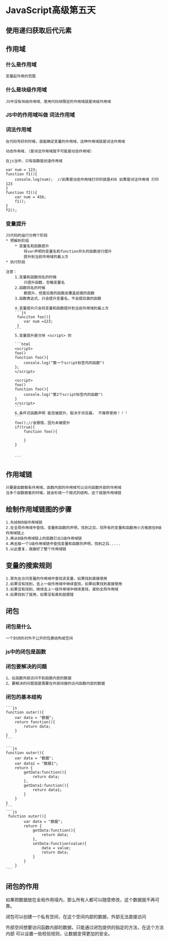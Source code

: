 
# JavaScript高级第五天
## 使用递归获取后代元素
## 作用域
### 什么是作用域
    变量起作用的范围
### 什么是块级作用域
    JS中没有块级作用域，使用代码块限定的作用域就是块级作用域
### JS中的作用域叫做 词法作用域

### 词法作用域
    在代码写好的时候，就能确定变量的作用域，这种作用域就是词法作用域

    动态作用域.（是词法作用域就不可能是动态作用域）

    在js当中，只有函数能创造作用域

    var num = 123;
    function f1(){
        console.log(num);  //如果是动态作用域打印的就是456 如果是词法作用域 打印123
    }
    function f2(){
        var num = 456;
        f1();
    }
    f2();

### 变量提升
    JS代码的运行分两个阶段
    * 预解析阶段
        * 变量名和函数提升
            将var声明的变量名和function开头的函数进行提升
            提升到当前作用域的最上方
    * 执行阶段

    注意：
        1.变量和函数同名的时候
            只提升函数，忽略变量名
        2.函数同名的时候
            都提升，但是后面的函数会覆盖前面的函数
        3.函数表达式，只会提升变量名，不会提后面的函数

        4.变量提升只会将变量和函数提升到当前作用域的最上方
        ```js
         funciton foo(){
            var num =123;
         }
        ```
        5.变量提升是分块 <script> 的

        ```html
        <script>
        foo()
        function foo(){
            console.log("第一个script标签内的函数")
        };
        </script>

        <script>
        foo()
        function foo(){
            console.log("第2个script标签内的函数")
        }
        </script>
        ```
        6.条件式函数声明 能否被提升，取决于浏览器， 不推荐使用！！！
        ```
        foo();//会报错，因为未被提升
        if(true){
            function foo(){

            }
        }


        ```
## 作用域链
    只要是函数都有作用域，函数内部的作用域可以访问函数外部的作用域
    当多个函数嵌套的时候，就会形成一个链式的结构，这个就是作用域链

## 绘制作用域链图的步骤
    1.先绘制0级作用域链
    2.在全局作用域中查找，变量和函数的声明，找到之后，将所有的变量和函数用小方格放在0级作用域链上
    3.再从0级作用域链上的函数引出1级作用域链
    4.再去每一个1级作用域链中查找变量和函数的声明，找到之后.....
    5.以此重复，就画好了整个作用域链

## 变量的搜索规则
    1.首先在访问变量的作用域中查找该变量，如果找到直接使用
    2.如果没有找到，去上一级作用域中继续查找，如果如果找到直接使用
    3.如果没有找到，继续去上一级作用域中继续查找，直到全局作用域
    4.如果找到了就用，如果没有直到就报错

## 闭包
### 闭包是什么
    一个封闭的对外不公开的包裹结构或空间
### js中的闭包是函数

### 闭包要解决的问题
    1、在函数外部访问不到函数内部的数据
    2、要解决的问题就是需要在外部间接的访问函数内部的数据

### 闭包的基本结构
    ```js
    function outer(){
        var data = "数据";
        return function(){
            return data;
        }
    }
    ```

    ```js
    function outer(){
        var data = "数据";
        var data1 = "数据1";
        return {
            getData:function(){
                return data;
            },
            getData1:function(){
                return data1;
            }
        }
    }
    ```
    ```js
     function outer(){
            var data = "数据";
            return {
                getData:function(){
                    return data;
                },
                setData:function(value){
                    data = value;
                    return data;
                }
            }
        }
    ```

## 闭包的作用
如果把数据放在全局作用域内，那么所有人都可以随意修改，这个数据就不再可靠。

闭包可以创建一个私有空间，在这个空间内部的数据，外部无法直接访问

外部空间想要访问函数内部的数据，只能通过闭包提供的指定的方法，在这个方法内部
可以设置一些校验规则，让数据变得更加的安全。

